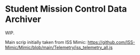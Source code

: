 # Student Mission Control Data Archiver

WIP.

Main scrip initially taken from ISS Mimic:
https://github.com/ISS-Mimic/Mimic/blob/main/Telemetry/iss_telemetry_all.js
